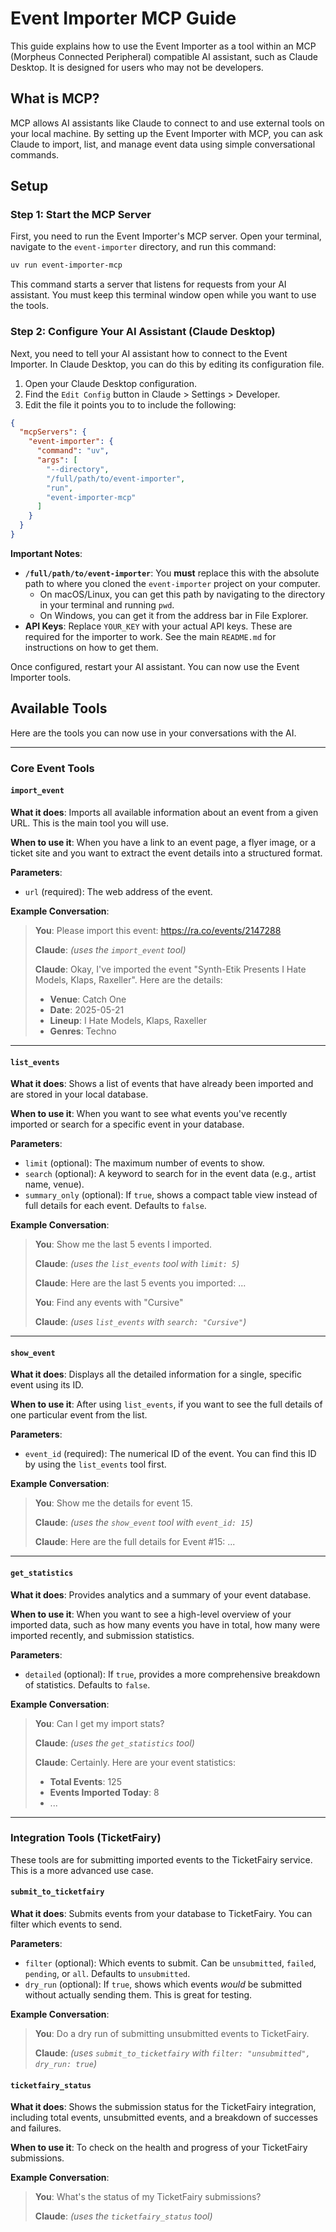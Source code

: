 # Event Importer MCP Guide

This guide explains how to use the Event Importer as a tool within an MCP (Morpheus Connected Peripheral) compatible AI assistant, such as Claude Desktop. It is designed for users who may not be developers.

## What is MCP?

MCP allows AI assistants like Claude to connect to and use external tools on your local machine. By setting up the Event Importer with MCP, you can ask Claude to import, list, and manage event data using simple conversational commands.

## Setup

### Step 1: Start the MCP Server

First, you need to run the Event Importer's MCP server. Open your terminal, navigate to the `event-importer` directory, and run this command:

```bash
uv run event-importer-mcp
```

This command starts a server that listens for requests from your AI assistant. You must keep this terminal window open while you want to use the tools.

### Step 2: Configure Your AI Assistant (Claude Desktop)

Next, you need to tell your AI assistant how to connect to the Event Importer. In Claude Desktop, you can do this by editing its configuration file.

1. Open your Claude Desktop configuration.
2. Find the `Edit Config` button in Claude > Settings > Developer.
3. Edit the file it points you to to include the following:

```json
{
  "mcpServers": {
    "event-importer": {
      "command": "uv",
      "args": [
        "--directory",
        "/full/path/to/event-importer",
        "run",
        "event-importer-mcp"
      ]
    }
  }
}
```

**Important Notes**:

- **`/full/path/to/event-importer`**: You **must** replace this with the absolute path to where you cloned the `event-importer` project on your computer.
  - On macOS/Linux, you can get this path by navigating to the directory in your terminal and running `pwd`.
  - On Windows, you can get it from the address bar in File Explorer.
- **API Keys**: Replace `YOUR_KEY` with your actual API keys. These are required for the importer to work. See the main `README.md` for instructions on how to get them.

Once configured, restart your AI assistant. You can now use the Event Importer tools.

## Available Tools

Here are the tools you can now use in your conversations with the AI.

---

### Core Event Tools

#### `import_event`

**What it does**: Imports all available information about an event from a given URL. This is the main tool you will use.

**When to use it**: When you have a link to an event page, a flyer image, or a ticket site and you want to extract the event details into a structured format.

**Parameters**:

- `url` (required): The web address of the event.

**Example Conversation**:
> **You**: Please import this event: <https://ra.co/events/2147288>
>
> **Claude**: *(uses the `import_event` tool)*
>
> **Claude**: Okay, I've imported the event "Synth-Etik Presents I Hate Models, Klaps, Raxeller". Here are the details:
>
> - **Venue**: Catch One
> - **Date**: 2025-05-21
> - **Lineup**: I Hate Models, Klaps, Raxeller
> - **Genres**: Techno

---

#### `list_events`

**What it does**: Shows a list of events that have already been imported and are stored in your local database.

**When to use it**: When you want to see what events you've recently imported or search for a specific event in your database.

**Parameters**:

- `limit` (optional): The maximum number of events to show.
- `search` (optional): A keyword to search for in the event data (e.g., artist name, venue).
- `summary_only` (optional): If `true`, shows a compact table view instead of full details for each event. Defaults to `false`.

**Example Conversation**:
> **You**: Show me the last 5 events I imported.
>
> **Claude**: *(uses the `list_events` tool with `limit: 5`)*
>
> **Claude**: Here are the last 5 events you imported: ...
>
> **You**: Find any events with "Cursive"
>
> **Claude**: *(uses `list_events` with `search: "Cursive"`)*

---

#### `show_event`

**What it does**: Displays all the detailed information for a single, specific event using its ID.

**When to use it**: After using `list_events`, if you want to see the full details of one particular event from the list.

**Parameters**:

- `event_id` (required): The numerical ID of the event. You can find this ID by using the `list_events` tool first.

**Example Conversation**:
> **You**: Show me the details for event 15.
>
> **Claude**: *(uses the `show_event` tool with `event_id: 15`)*
>
> **Claude**: Here are the full details for Event #15: ...

---

#### `get_statistics`

**What it does**: Provides analytics and a summary of your event database.

**When to use it**: When you want to see a high-level overview of your imported data, such as how many events you have in total, how many were imported recently, and submission statistics.

**Parameters**:

- `detailed` (optional): If `true`, provides a more comprehensive breakdown of statistics. Defaults to `false`.

**Example Conversation**:
> **You**: Can I get my import stats?
>
> **Claude**: *(uses the `get_statistics` tool)*
>
> **Claude**: Certainly. Here are your event statistics:
>
> - **Total Events**: 125
> - **Events Imported Today**: 8
> - ...

---

### Integration Tools (TicketFairy)

These tools are for submitting imported events to the TicketFairy service. This is a more advanced use case.

#### `submit_to_ticketfairy`

**What it does**: Submits events from your database to TicketFairy. You can filter which events to send.

**Parameters**:

- `filter` (optional): Which events to submit. Can be `unsubmitted`, `failed`, `pending`, or `all`. Defaults to `unsubmitted`.
- `dry_run` (optional): If `true`, shows which events *would* be submitted without actually sending them. This is great for testing.

**Example Conversation**:
> **You**: Do a dry run of submitting unsubmitted events to TicketFairy.
>
> **Claude**: *(uses `submit_to_ticketfairy` with `filter: "unsubmitted", dry_run: true`)*

#### `ticketfairy_status`

**What it does**: Shows the submission status for the TicketFairy integration, including total events, unsubmitted events, and a breakdown of successes and failures.

**When to use it**: To check on the health and progress of your TicketFairy submissions.

**Example Conversation**:
> **You**: What's the status of my TicketFairy submissions?
>
> **Claude**: *(uses the `ticketfairy_status` tool)*
